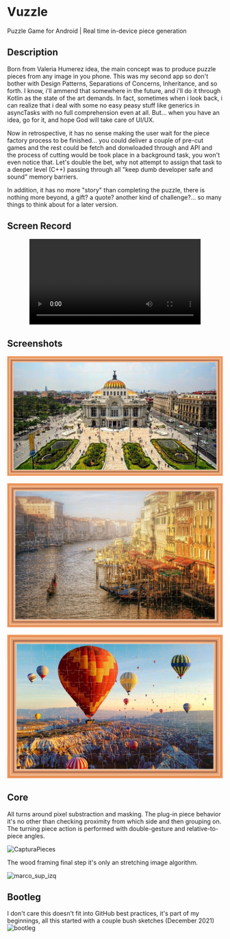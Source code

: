 # Vuzzle
  Puzzle Game for Android | Real time in-device piece generation

## Description

Born from Valeria Humerez idea, the main concept was to produce puzzle pieces from any image in you phone. This was my second app so don't bother with Design Patterns, Separations of Concerns, Inheritance, and so forth. I know, i'll ammend that somewhere in the future, and i'll do it through Kotlin as the state of the art demands. In fact, sometimes when i look back, i can realize that i deal with some no easy peasy stuff like generics in asyncTasks with no full comprehension even at all. But... when you have an idea, go for it, and hope God will take care of UI/UX.

Now in retrospective, it has no sense making the user wait for the piece factory process to be finished... you could deliver a couple of pre-cut games and the rest could be fetch and donwloaded through and API and the process of cutting would be took place in a background task, you won't even notice that. Let's double the bet, why not attempt to assign that task to a deeper level (C++) passing through all "keep dumb developer safe and sound" memory barriers.

In addition, it has no more "story" than completing the puzzle, there is nothing more beyond, a gift? a quote? another kind of challenge?... so many things to think about for a later version.


## Screen Record

<div align="center">
  <video src="https://github.com/Jmlucero1984/Vuzzle/assets/91501518/dc9de31d-aacf-4fbf-a6b8-1d9edcf88e82" width="400" />
</div>


## Screenshots

![MuseoBellasArtesMéxico](https://github.com/Jmlucero1984/Vuzzle/blob/main/ScreenShot_1.jpeg)
 

![Venezia](https://github.com/Jmlucero1984/Vuzzle/blob/main/ScreenShot_2.jpeg)

![capadocia](https://github.com/Jmlucero1984/Vuzzle/blob/main/ScreenShot_3.jpeg)


## Core 

All turns around pixel substraction and masking. The plug-in piece behavior it's no other than checking proximity from which side and then grouping on.
The turning piece action is performed with double-gesture and relative-to-piece angles.

![CapturaPieces](https://github.com/Jmlucero1984/Vuzzle/assets/91501518/95b31a80-e69c-4c26-a698-9ac4cd6d57ea)

The wood framing final step it's only an stretching image algorithm.

![marco_sup_izq](https://github.com/Jmlucero1984/Vuzzle/assets/91501518/2dda7d5e-ee4e-40f6-8a61-01a36b5ac1d7)

## Bootleg
I don't care this doesn't fit into GitHub best practices, it's part of my beginnings, all this started with a couple bush sketches (December 2021)
![bootleg](https://github.com/Jmlucero1984/Vuzzle/assets/91501518/906a6c5a-0389-4e2c-b075-5cce9f8aefec)
